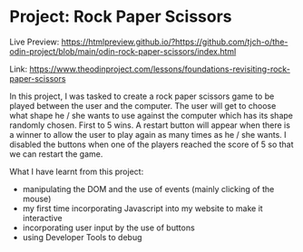 # Project: Rock Paper Scissors 

Live Preview: https://htmlpreview.github.io/?https://github.com/tjch-o/the-odin-project/blob/main/odin-rock-paper-scissors/index.html

Link: https://www.theodinproject.com/lessons/foundations-revisiting-rock-paper-scissors

In this project, I was tasked to create a rock paper scissors game to be played between the user and the computer. The user will get to choose what shape he / she wants to use against the computer which has its shape randomly chosen. First to 5 wins. A restart button will appear when there is a winner to allow the user to play again as many times as he / she wants. I disabled the buttons when one of the players reached the score of 5 so that we can restart the game.

What I have learnt from this project:
- manipulating the DOM and the use of events (mainly clicking of the mouse)
- my first time incorporating Javascript into my website to make it interactive
- incorporating user input by the use of buttons
- using Developer Tools to debug 
